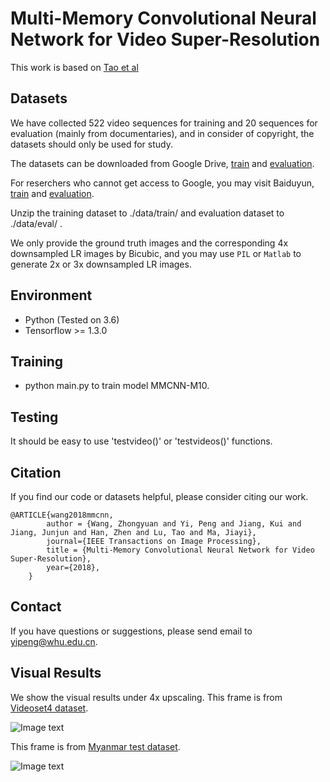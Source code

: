 # Multi-Memory Convolutional Neural Network for Video Super-Resolution
This work is based on [Tao et al](https://github.com/jiangsutx/SPMC_VideoSR)

## Datasets
We have collected 522 video sequences for training and 20 sequences for evaluation (mainly from documentaries), and in consider of copyright, the datasets should only be used for study.

The datasets can be downloaded from Google Drive, [train](https://drive.google.com/open?id=1xPMYiA0JwtUe9GKiUa4m31XvDPnX7Juu) and [evaluation](https://drive.google.com/open?id=1SgP9lZVpi-xvNeBxcze5FrjRLXWAE5ar).

For reserchers who cannot get access to Google, you may visit Baiduyun, [train](https://pan.baidu.com/s/1MjysWqjiJ5RcaoGn67YpUg) and [evaluation](https://pan.baidu.com/s/1ZgcZA_ExUfSmaB5QwIzqQg).

Unzip the training dataset to ./data/train/ and evaluation dataset to ./data/eval/ .

We only provide the ground truth images and the corresponding 4x downsampled LR images by Bicubic, and you may use `PIL` or `Matlab` to generate 2x or 3x downsampled LR images.

## Environment
  - Python (Tested on 3.6)
  - Tensorflow >= 1.3.0

## Training
 - python main.py to train model MMCNN-M10.

## Testing
It should be easy to use 'testvideo()' or 'testvideos()' functions.

## Citation
If you find our code or datasets helpful, please consider citing our work.
```
@ARTICLE{wang2018mmcnn,
        author = {Wang, Zhongyuan and Yi, Peng and Jiang, Kui and Jiang, Junjun and Han, Zhen and Lu, Tao and Ma, Jiayi},
        journal={IEEE Transactions on Image Processing},
        title = {Multi-Memory Convolutional Neural Network for Video Super-Resolution},
        year={2018},
    }
```

## Contact
If you have questions or suggestions, please send email to yipeng@whu.edu.cn.

## Visual Results
We show the visual results under 4x upscaling.
This frame is from [Videoset4 dataset](http://openaccess.thecvf.com/content_cvpr_2017/papers/Caballero_Real-Time_Video_Super-Resolution_CVPR_2017_paper.pdf).

![Image text](https://github.com/psychopa4/MMCNN/blob/master/pictures/000.jpg)

This frame is from [Myanmar test dataset](https://ieeexplore.ieee.org/document/7444187).

![Image text](https://github.com/psychopa4/MMCNN/blob/master/pictures/001.jpg)